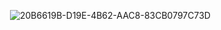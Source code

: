 
‎ ‎![20B6619B-D19E-4B62-AAC8-83CB0797C73D](https://github.com/vampaku/vampaku/assets/139192960/3e707153-c365-47aa-93c4-83bec13aec18)
